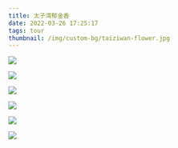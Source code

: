 ```yaml
---
title: 太子湾郁金香
date: 2022-03-26 17:25:17
tags: tour
thumbnail: /img/custom-bg/taiziwan-flower.jpg
---
```


![](1.jpg)   

![](2.jpg) 

![](6.jpg) 

![](4.jpg)  


![](8.jpg)  


![](5.jpg) 

  

 